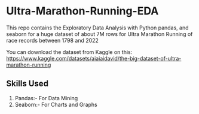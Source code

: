 # Ultra-Marathon-Running-EDA
This repo contains the Exploratory Data Analysis with Python pandas, and seaborn for a huge dataset of about 7M rows for Ultra Marathon Running of race records between 1798 and 2022

You can download the dataset from Kaggle on this:
https://www.kaggle.com/datasets/aiaiaidavid/the-big-dataset-of-ultra-marathon-running

## Skills Used
1. Pandas:- For Data Mining
2. Seaborn:- For Charts and Graphs
